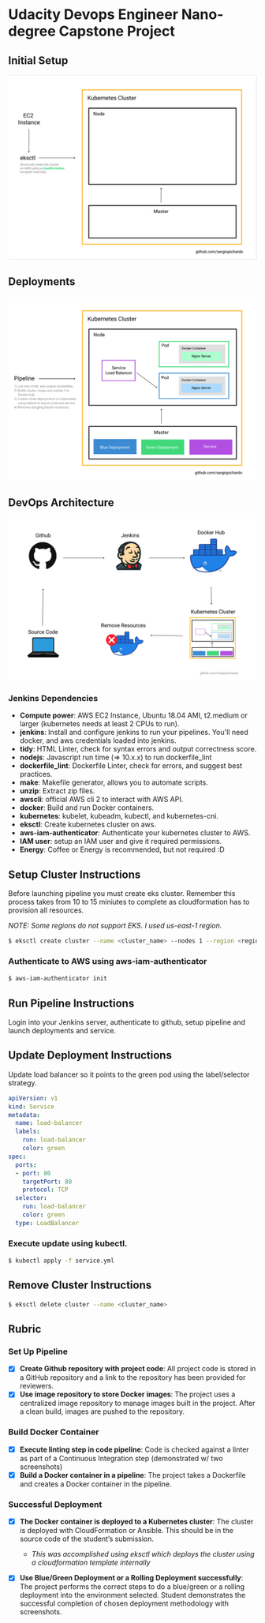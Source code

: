 # Udacity Devops Engineer Nano-degree Capstone Project

## Initial Setup
![alt Project Pipeline](https://github.com/sergiopichardo/devops-capstone/blob/master/diagrams/initial-setup.png)

## Deployments
![alt Project Initial](https://github.com/sergiopichardo/devops-capstone/blob/master/diagrams/deployments.png)


## DevOps Architecture
![alt Project Pipeline](https://github.com/sergiopichardo/devops-capstone/blob/master/diagrams/pipeline.png)

<!-- Add dependencies needed to be installed -->
### Jenkins Dependencies 
- **Compute power**: AWS EC2 Instance, Ubuntu 18.04 AMI, t2.medium or larger (kubernetes needs at least 2 CPUs to run).
- **jenkins**: Install and configure jenkins to run your pipelines. You'll need docker, and aws credentials loaded into jenkins.
- **tidy**: HTML Linter, check for syntax errors and output correctness score.
- **nodejs**: Javascript run time (=> 10.x.x) to run dockerfile_lint
- **dockerfile_lint**: Dockerfile Linter, check for errors, and suggest best practices.
- **make**: Makefile generator, allows you to automate scripts.
- **unzip**: Extract zip files.
- **awscli**: official AWS cli 2 to interact with AWS API. 
- **docker**: Build and run Docker containers.
- **kubernetes**: kubelet, kubeadm, kubectl, and kubernetes-cni.
- **eksctl**: Create kubernetes cluster on aws.
- **aws-iam-authenticator**: Authenticate your kubernetes cluster to AWS.
- **IAM user**: setup an IAM user and give it required permissions. 
- **Energy**: Coffee or Energy is recommended, but not required :D

## Setup Cluster Instructions 
<!-- Creating Cluster with eksctl -->
Before launching pipeline you must create eks cluster. Remember this process takes from 10 to 15 miniutes to complete as cloudformation has to provision all resources.

*NOTE: Some regions do not support EKS. I used us-east-1 region.*

```sh
$ eksctl create cluster --name <cluster_name> --nodes 1 --region <region>
```

### Authenticate to AWS using aws-iam-authenticator
```sh
$ aws-iam-authenticator init
```

## Run Pipeline Instructions
<!-- Explain how to run pipeline -->
Login into your Jenkins server, authenticate to github, setup pipeline and 
launch deployments and service. 

## Update Deployment Instructions
Update load balancer so it points to the green pod using the label/selector strategy.
```yml
apiVersion: v1
kind: Service
metadata:
  name: load-balancer
  labels:
    run: load-balancer
    color: green
spec:
  ports:
  - port: 80
    targetPort: 80
    protocol: TCP
  selector:
    run: load-balancer
    color: green
  type: LoadBalancer
```


### Execute update using kubectl.
```sh
$ kubectl apply -f service.yml
```

## Remove Cluster Instructions 
<!-- Display command needed -->
```sh
$ eksctl delete cluster --name <cluster_name>
```


## Rubric 
<!-- NOTE: Remember to explain that eksctl creates cloudformation script -->

### Set Up Pipeline 
- [x] **Create Github repository with project code**: All project code is stored in a GitHub repository and a link to the repository has been provided for reviewers.
- [x] **Use image repository to store Docker images**: The project uses a centralized image repository to manage images built in the project. After a clean build, images are pushed to the repository.

### Build Docker Container 
- [x] **Execute linting step in code pipeline**: Code is checked against a linter as part of a Continuous Integration step (demonstrated w/ two screenshots)
- [x] **Build a Docker container in a pipeline**: The project takes a Dockerfile and creates a Docker container in the pipeline.

### Successful Deployment
- [x] **The Docker container is deployed to a Kubernetes cluster**: The cluster is deployed with CloudFormation or Ansible. This should be in the source code of the student’s submission.
    - *This was accomplished using eksctl which deploys the cluster using a cloudformation template internally*
- [x] **Use Blue/Green Deployment or a Rolling Deployment successfully**: The project performs the correct steps to do a blue/green or a rolling deployment into the environment selected. Student demonstrates the successful completion of chosen deployment methodology with screenshots.

